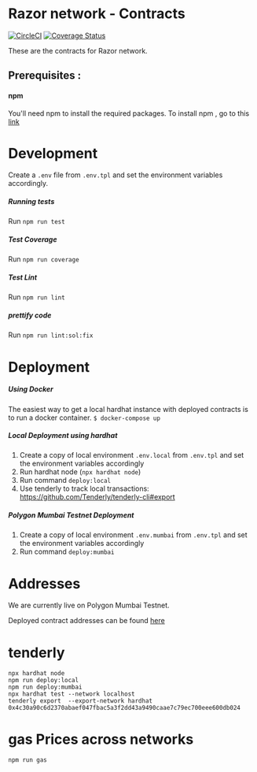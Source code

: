 # Razor network - Contracts

[![CircleCI](https://circleci.com/gh/razor-network/contracts/tree/master.svg?style=svg)](https://circleci.com/gh/razor-network/contracts/tree/master)
[![Coverage Status](https://coveralls.io/repos/github/razor-network/contracts/badge.svg?branch=master)](https://coveralls.io/github/razor-network/contracts?branch=master)

These are the contracts for Razor network.

## Prerequisites :
#### npm
You'll need npm to install the required packages.
To install npm , go to this [link](https://www.npmjs.com/get-npm)

# Development
Create a `.env` file from `.env.tpl` and set the environment variables accordingly.
##### Running tests
Run `npm run test`

##### Test Coverage
Run `npm run coverage`

##### Test Lint
Run `npm run lint`

##### prettify code
Run `npm run lint:sol:fix`

# Deployment

##### Using Docker
The easiest way to get a local hardhat instance with deployed contracts is to run a docker container.
 `$ docker-compose up`

##### Local Deployment using hardhat
1. Create a copy of local environment `.env.local` from `.env.tpl` and set the environment variables accordingly
2. Run hardhat node (`npx hardhat node`)
3. Run command `deploy:local`
4. Use tenderly to track local transactions: https://github.com/Tenderly/tenderly-cli#export

##### Polygon Mumbai Testnet Deployment
1. Create a copy of local environment `.env.mumbai` from `.env.tpl` and set the environment variables accordingly
2. Run command `deploy:mumbai`


# Addresses
We are currently live on Polygon Mumbai Testnet.

Deployed contract addresses can be found [here](deployed/mumbai/addresses.json)

# tenderly 
```
npx hardhat node
npm run deploy:local
npm run deploy:mumbai
npx hardhat test --network localhost          
tenderly export  --export-network hardhat 0x4c30a90c6d2370abaef047fbac5a3f2dd43a9490caae7c79ec700eee600db024

```

# gas Prices across networks
```
npm run gas
```
